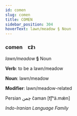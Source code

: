 ```yaml
---
id: comen
slug: comen
title: COMEN
sidebar_position: 304
hoverText: lawn/meadow § Noun
---
```


### comen&emsp;<span kind="abugida">ꞇƶ̃ɿ</span>

*lawn/meadow* **§** Noun

**Verb**: to be a lawn/meadow

**Noun**: lawn/meadow

**Modifier**: lawn/meadow-related

Persian چمن čaman [t͡ʃʰä.mǽn]

*Indo-Iranian Language Family*